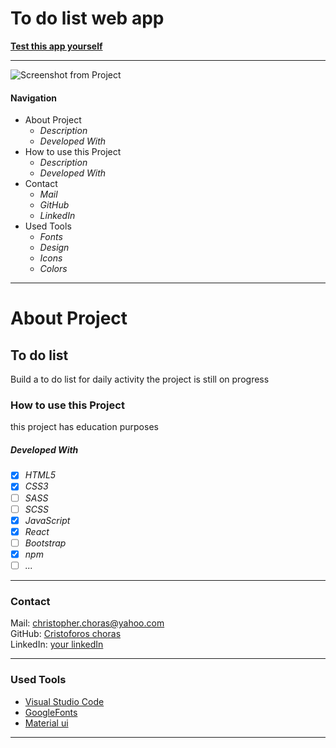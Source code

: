 # To do list web app


**[Test this app yourself](https://cristoforoschoras.github.io/to-do-list-react/)**

---

![Screenshot from Project](./img/to-do-list.png)

#### Navigation

- About Project
  - _Description_
  - _Developed With_
- How to use this Project
  - _Description_
  - _Developed With_
- Contact
  - _Mail_ 
  - _GitHub_
  - _LinkedIn_
- Used Tools
  - _Fonts_
  - _Design_
  - _Icons_
  - _Colors_

---

# About Project

## To do list

Build a to do list for daily activity
the project is still on progress


### How to use this Project

this project has education purposes

##### Developed With

- [x] _HTML5_
- [x] _CSS3_
- [ ] _SASS_
- [ ] _SCSS_
- [x] _JavaScript_
- [x] _React_
- [ ] _Bootstrap_
- [x] _npm_
- [ ] _..._

---

### Contact

Mail: <christopher.choras@yahoo.com><br>
GitHub: [Cristoforos choras](https://github.com/CristoforosChoras)<br>
LinkedIn: [your linkedIn](https://www.linkedin.com/in/christoforos-choras-213220223/)

---

### Used Tools

- [Visual Studio Code](https://code.visualstudio.com/)
- [GoogleFonts](https://fonts.google.com/)
- [Material ui ](https://mui.com/)




---